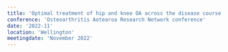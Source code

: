 ```yaml
---
title: 'Optimal treatment of hip and knee OA across the disease course'
conference: 'Osteoarthritis Aotearoa Research Network conference'
date: '2022-11'
location: 'Wellington'
meetingdate: 'November 2022'
---
```

